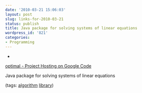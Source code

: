 ```yaml
---
date: '2010-03-21 15:06:03'
layout: post
slug: links-for-2010-03-21
status: publish
title: Java package for solving systems of linear equations
wordpress_id: '821'
categories:
- Programming
---
```


  *


[optimal -  Project Hosting on Google Code](http://code.google.com/p/optimal/)


Java package for solving systems of linear equations


(tags: [algorithm](http://delicious.com/eob/algorithm) [library](http://delicious.com/eob/library))



